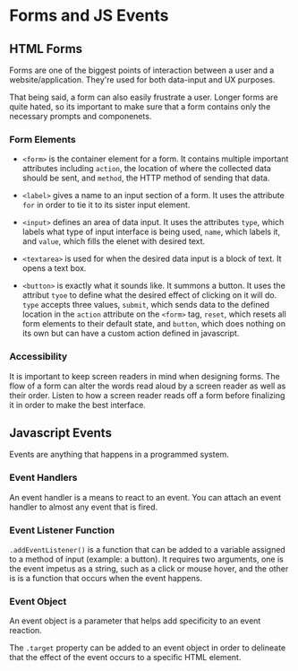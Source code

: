 # Forms and JS Events

## HTML Forms

Forms are one of the biggest points of interaction between a user and a website/application. They're used for both data-input and UX purposes.

That being said, a form can also easily frustrate a user. Longer forms are quite hated, so its important to make sure that a form contains only the necessary prompts and componenets.

### Form Elements

+ `<form>` is the container element for a form. It contains multiple important attributes including `action`, the location of where the collected data should be sent, and `method`, the HTTP method of sending that data.

+ `<label>` gives a name to an input section of a form. It uses the attribute `for` in order to tie it to its sister input element.

+ `<input>` defines an area of data input. It uses the attributes `type`, which labels what type of input interface is being used, `name`, which labels it, and `value`, which fills the elenet with desired text.

+ `<textarea>` is used for when the desired data input is a block of text. It opens a text box.

+ `<button>` is exactly what it sounds like. It summons a button. It uses the attribut `tyoe` to define what the desired effect of clicking on it will do. `type` accepts three values, `submit`, which sends data to the defined location in the `action` attribute on the `<form>` tag, `reset`, which resets all form elements to their default state, and `button`, which does nothing on its own but can have a custom action defined in javascript.

### Accessibility

It is important to keep screen readers in mind when designing forms. The flow of a form can alter the words read aloud by a screen reader as well as their order. Listen to how a screen reader reads off a form before finalizing it in order to make the best interface.

## Javascript Events

Events are anything that happens in a programmed system.

### Event Handlers

An event handler is a means to react to an event. You can attach an event handler to almost any event that is fired.

### Event Listener Function

`.addEventListener()` is a function that can be added to a variable assigned to a method of input (example: a button). It requires two arguments, one is the event impetus as a string, such as a click or mouse hover, and the other is is a function that occurs when the event happens.

### Event Object

An event object is a parameter that helps add specificity to an event reaction.

The `.target` property can be added to an event object in order to delineate that the effect of the event occurs to a specific HTML element.
